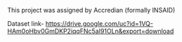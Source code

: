 This project was assigned by Accredian (formally INSAID)

Dataset link- https://drive.google.com/uc?id=1VQ-HAm0oHbv0GmDKP2iqqFNc5aI91OLn&export=download
